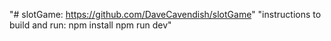 "# slotGame: https://github.com/DaveCavendish/slotGame" 
"instructions to build and run:
 npm install 
 npm run dev" 
